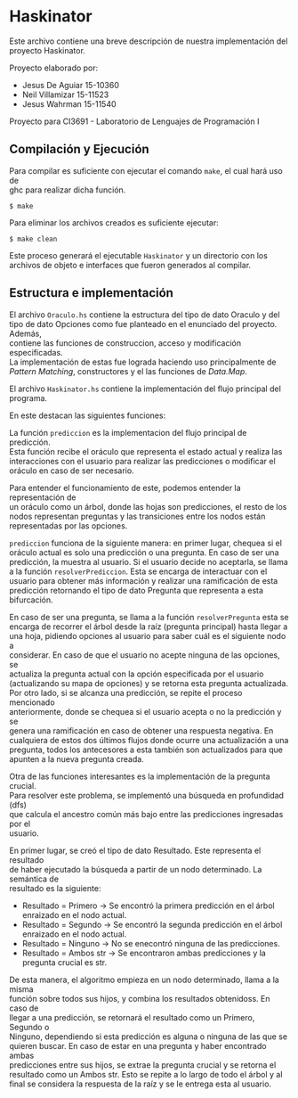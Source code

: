 # Haskinator

Este archivo contiene una breve descripción de nuestra implementación del \
proyecto Haskinator.

Proyecto elaborado por:

- Jesus De Aguiar 15-10360
- Neil Villamizar 15-11523
- Jesus Wahrman   15-11540

Proyecto para CI3691 - Laboratorio de Lenguajes de Programación I

## Compilación y Ejecución

Para compilar es suficiente con ejecutar el comando `make`, el cual hará uso de \
ghc para realizar dicha función.
 
`$ make`

Para eliminar los archivos creados es suficiente ejecutar:

`$ make clean`

Este proceso generará el ejecutable `Haskinator` y un directorio con los \
archivos de objeto e interfaces que fueron generados al compilar.

## Estructura e implementación

El archivo `Oraculo.hs` contiene la estructura del tipo de dato Oraculo y del \
tipo de dato Opciones como fue planteado en el enunciado del proyecto. Además, \
contiene las funciones de construccion, acceso y modificación especificadas. \
La implementación de estas fue lograda haciendo uso principalmente de  \
*Pattern Matching*, constructores y el las funciones de *Data.Map*. 

El archivo `Haskinator.hs` contiene la implementación del flujo principal del\
programa.

En este destacan las siguientes funciones:

La función `prediccion` es la implementacion del flujo principal de predicción.\
Esta función recibe el oráculo que representa el estado actual y realiza las \
interacciones con el usuario para realizar las predicciones o modificar el \
oráculo en caso de ser necesario.

Para entender el funcionamiento de este, podemos entender la representación de \
un oráculo como un árbol, donde las hojas son predicciones, el resto de los \
nodos representan preguntas y las transiciones entre los nodos están \
representadas por las opciones. 

`prediccion` funciona de la siguiente manera: en primer lugar, chequea si el \
oráculo actual es solo una predicción o una pregunta. En caso de ser una \
predicción, la muestra al usuario. Si el usuario decide no aceptarla, se llama \
a la función `resolverPrediccion`. Esta se encarga de interactuar con el \
usuario para obtener más información y realizar una ramificación de esta \
predicción retornando el tipo de dato Pregunta que representa a esta bifurcación. 

En caso de ser una pregunta, se llama a la función `resolverPregunta` esta se \
encarga de recorrer el árbol desde la raíz (pregunta principal) hasta llegar a\
 una hoja, pidiendo opciones al usuario para saber cuál es el siguiente nodo a \
considerar. En caso de que el usuario no acepte ninguna de las opciones, se \
actualiza la pregunta actual con la opción especificada por el usuario \
(actualizando su mapa de opciones) y se retorna esta pregunta actualizada. \
Por otro lado, si se alcanza una predicción, se repite el proceso mencionado \
anteriormente, donde se chequea si el usuario acepta o no la predicción y se \
genera una ramificación en caso de obtener una respuesta negativa. En \
cualquiera de estos dos últimos flujos donde ocurre una actualización a una \
pregunta, todos los antecesores a esta también son actualizados para que \
apunten a la nueva pregunta creada.

Otra de las funciones interesantes es la implementación de la pregunta crucial. \
Para resolver este problema, se implementó una búsqueda en profundidad (dfs)    \
que calcula el ancestro común más bajo entre las predicciones ingresadas por el \
 usuario.

En primer lugar, se creó el tipo de dato Resultado. Este representa el resultado\
de haber ejecutado la búsqueda a partir de un nodo determinado. La semántica de \
 resultado es la siguiente:

- Resultado = Primero -> Se encontró la primera predicción en el árbol enraizado
en el nodo actual.
- Resultado = Segundo -> Se encontró la segunda predicción en el árbol enraizado
en el nodo actual.
- Resultado = Ninguno -> No se enecontró ninguna de las predicciones.
- Resultado = Ambos str -> Se encontraron ambas predicciones y la pregunta 
crucial es str.

De esta manera, el algoritmo empieza en un nodo determinado, llama a la misma \
función sobre todos sus hijos, y combina los resultados obtenidoss. En caso de \
llegar a una predicción, se retornará el resultado como un Primero, Segundo o \
Ninguno, dependiendo si esta predicción es alguna o ninguna de las que se \
quieren buscar. En caso de estar en una pregunta y haber encontrado ambas \
predicciones entre sus hijos, se extrae la pregunta crucial y se retorna el \
resultado como un Ambos str. Esto se repite a lo largo de todo el árbol y al \
final se considera la respuesta de la raíz y se le entrega esta al usuario.

